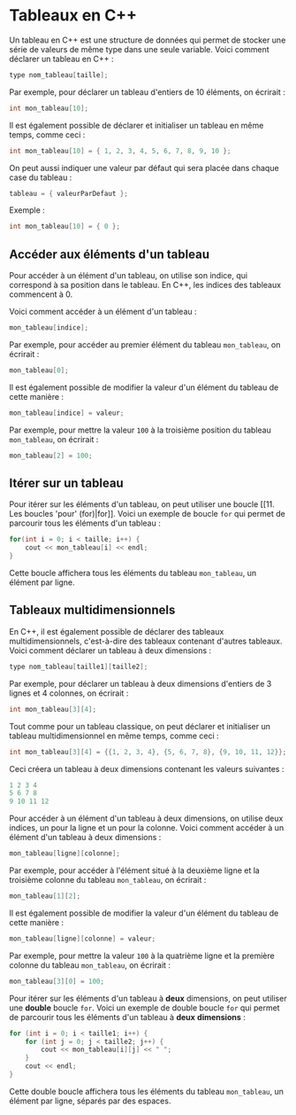 # Tableaux en C++

Un tableau en C++ est une structure de données qui permet de stocker une série de valeurs de même type dans une seule variable. Voici comment déclarer un tableau en C++ :

```cpp
type nom_tableau[taille];
```

Par exemple, pour déclarer un tableau d'entiers de 10 éléments, on écrirait :
```cpp
int mon_tableau[10];
```

Il est également possible de déclarer et initialiser un tableau en même temps, comme ceci :
```cpp
int mon_tableau[10] = { 1, 2, 3, 4, 5, 6, 7, 8, 9, 10 };
```

On peut aussi indiquer une valeur par défaut qui sera placée dans chaque case du tableau :
```cpp
tableau = { valeurParDefaut };
```
Exemple : 
```cpp
int mon_tableau[10] = { 0 };
```

## Accéder aux éléments d'un tableau

Pour accéder à un élément d'un tableau, on utilise son indice, qui correspond à sa position dans le tableau. En C++, les indices des tableaux commencent à 0.

Voici comment accéder à un élément d'un tableau :
```cpp
mon_tableau[indice];
```

Par exemple, pour accéder au premier élément du tableau `mon_tableau`, on écrirait :
```cpp
mon_tableau[0];
```

Il est également possible de modifier la valeur d'un élément du tableau de cette manière :
```cpp
mon_tableau[indice] = valeur;
```

Par exemple, pour mettre la valeur `100` à la troisième position du tableau `mon_tableau`, on écrirait :
```cpp
mon_tableau[2] = 100;
```

## Itérer sur un tableau

Pour itérer sur les éléments d'un tableau, on peut utiliser une boucle [[11. Les boucles 'pour' (for)|for]]. Voici un exemple de boucle `for` qui permet de parcourir tous les éléments d'un tableau :
```cpp
for(int i = 0; i < taille; i++) {   
	cout << mon_tableau[i] << endl; 
}
```

Cette boucle affichera tous les éléments du tableau `mon_tableau`, un élément par ligne.

## Tableaux multidimensionnels

En C++, il est également possible de déclarer des tableaux multidimensionnels, c'est-à-dire des tableaux contenant d'autres tableaux. Voici comment déclarer un tableau à deux dimensions :
```cpp
type nom_tableau[taille1][taille2];
```

Par exemple, pour déclarer un tableau à deux dimensions d'entiers de 3 lignes et 4 colonnes, on écrirait :
```cpp
int mon_tableau[3][4];
```

Tout comme pour un tableau classique, on peut déclarer et initialiser un tableau multidimensionnel en même temps, comme ceci :
```cpp
int mon_tableau[3][4] = {{1, 2, 3, 4}, {5, 6, 7, 8}, {9, 10, 11, 12}};
```

Ceci créera un tableau à deux dimensions contenant les valeurs suivantes :
```cpp
1 2 3 4
5 6 7 8
9 10 11 12
```

Pour accéder à un élément d'un tableau à deux dimensions, on utilise deux indices, un pour la ligne et un pour la colonne. Voici comment accéder à un élément d'un tableau à deux dimensions :
```cpp
mon_tableau[ligne][colonne];
```

Par exemple, pour accéder à l'élément situé à la deuxième ligne et la troisième colonne du tableau `mon_tableau`, on écrirait :
```cpp
mon_tableau[1][2];
```

Il est également possible de modifier la valeur d'un élément du tableau de cette manière :
```cpp
mon_tableau[ligne][colonne] = valeur;
```

Par exemple, pour mettre la valeur `100` à la quatrième ligne et la première colonne du tableau `mon_tableau`, on écrirait :
```cpp
mon_tableau[3][0] = 100;
```

Pour itérer sur les éléments d'un tableau à **deux** dimensions, on peut utiliser une **double** boucle `for`. Voici un exemple de double boucle `for` qui permet de parcourir tous les éléments d'un tableau à **deux** **dimensions** :
```cpp
for (int i = 0; i < taille1; i++) {
	for (int j = 0; j < taille2; j++) {
		cout << mon_tableau[i][j] << " ";
	}
	cout << endl;
}
```

Cette double boucle affichera tous les éléments du tableau `mon_tableau`, un élément par ligne, séparés par des espaces.